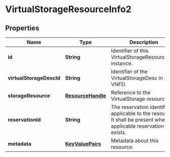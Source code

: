 
# VirtualStorageResourceInfo2

## Properties
Name | Type | Description | Notes
------------ | ------------- | ------------- | -------------
**id** | **String** | Identifier of this VirtualStorageResourceInfo instance.  | 
**virtualStorageDescId** | **String** | Identifier of the VirtualStorageDesc in the VNFD.  | 
**storageResource** | [**ResourceHandle**](ResourceHandle.md) | Reference to the VirtualStorage resource.  | 
**reservationId** | **String** | The reservation identifier applicable to the resource. It shall be present when an applicable reservation exists.  |  [optional]
**metadata** | [**KeyValuePairs**](KeyValuePairs.md) | Metadata about this resource.  |  [optional]



